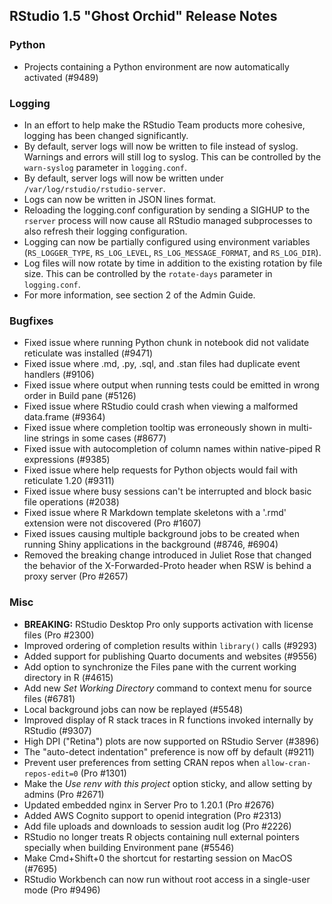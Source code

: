 
## RStudio 1.5 "Ghost Orchid" Release Notes

### Python

* Projects containing a Python environment are now automatically activated (#9489)


### Logging

* In an effort to help make the RStudio Team products more cohesive, logging has been changed significantly.
* By default, server logs will now be written to file instead of syslog. Warnings and errors will still log to syslog. This can be controlled by the `warn-syslog` parameter in `logging.conf`.
* By default, server logs will now be written under `/var/log/rstudio/rstudio-server`.
* Logs can now be written in JSON lines format.
* Reloading the logging.conf configuration by sending a SIGHUP to the `rserver` process will now cause all RStudio managed subprocesses to also refresh their logging configuration.
* Logging can now be partially configured using environment variables (`RS_LOGGER_TYPE`, `RS_LOG_LEVEL`, `RS_LOG_MESSAGE_FORMAT`, and `RS_LOG_DIR`).
* Log files will now rotate by time in addition to the existing rotation by file size. This can be controlled by the `rotate-days` parameter in `logging.conf`.
* For more information, see section 2 of the Admin Guide.


### Bugfixes

* Fixed issue where running Python chunk in notebook did not validate reticulate was installed (#9471)
* Fixed issue where .md, .py, .sql, and .stan files had duplicate event handlers (#9106)
* Fixed issue where output when running tests could be emitted in wrong order in Build pane (#5126)
* Fixed issue where RStudio could crash when viewing a malformed data.frame (#9364)
* Fixed issue where completion tooltip was erroneously shown in multi-line strings in some cases (#8677)
* Fixed issue with autocompletion of column names within native-piped R expressions (#9385)
* Fixed issue where help requests for Python objects would fail with reticulate 1.20 (#9311)
* Fixed issue where busy sessions can't be interrupted and block basic file operations (#2038)
* Fixed issue where R Markdown template skeletons with a '.rmd' extension were not discovered (Pro #1607)
* Fixed issues causing multiple background jobs to be created when running Shiny applications in the background (#8746, #6904)
* Removed the breaking change introduced in Juliet Rose that changed the behavior of the X-Forwarded-Proto header when RSW is behind a proxy server (Pro #2657)


### Misc

* **BREAKING:** RStudio Desktop Pro only supports activation with license files (Pro #2300)
* Improved ordering of completion results within `library()` calls (#9293)
* Added support for publishing Quarto documents and websites (#9556)
* Add option to synchronize the Files pane with the current working directory in R (#4615)
* Add new *Set Working Directory* command to context menu for source files (#6781)
* Local background jobs can now be replayed (#5548)
* Improved display of R stack traces in R functions invoked internally by RStudio (#9307)
* High DPI ("Retina") plots are now supported on RStudio Server (#3896)
* The "auto-detect indentation" preference is now off by default (#9211) 
* Prevent user preferences from setting CRAN repos when `allow-cran-repos-edit=0` (Pro #1301)
* Make the *Use renv with this project* option sticky, and allow setting by admins (Pro #2671)
* Updated embedded nginx in Server Pro to 1.20.1 (Pro #2676)
* Added AWS Cognito support to openid integration (Pro #2313)
* Add file uploads and downloads to session audit log (Pro #2226)
* RStudio no longer treats R objects containing null external pointers specially when building Environment pane (#5546)
* Make Cmd+Shift+0 the shortcut for restarting session on MacOS (#7695)
* RStudio Workbench can now run without root access in a single-user mode (Pro #9496)
